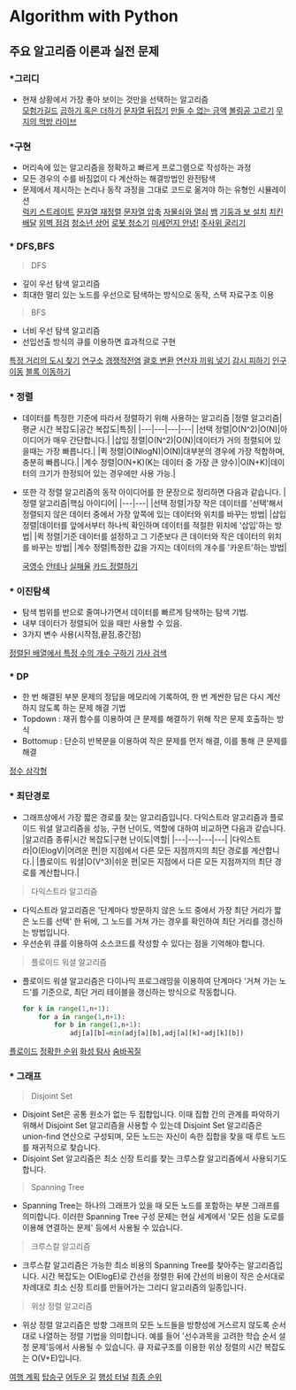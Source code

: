 # Algorithm with Python

## 주요 알고리즘 이론과 실전 문제

### \*그리디

- 현재 상황에서 가장 좋아 보이는 것만을 선택하는 알고리즘<br>
  [모험가길드](https://github.com/cheonjiwan/Algorithm/blob/master/%EA%B7%B8%EB%A6%AC%EB%94%94/%EB%AA%A8%ED%97%98%EA%B0%80%EA%B8%B8%EB%93%9C.py)
  [곱하기 혹은 더하기](https://github.com/cheonjiwan/Algorithm/blob/master/%EA%B7%B8%EB%A6%AC%EB%94%94/%EA%B3%B1%ED%95%98%EA%B8%B0%ED%98%B9%EC%9D%80%EB%8D%94%ED%95%98%EA%B8%B0.py)
  [문자열 뒤집기](https://github.com/cheonjiwan/Algorithm/blob/master/%EA%B7%B8%EB%A6%AC%EB%94%94/%EB%AC%B8%EC%9E%90%EC%97%B4%EB%92%A4%EC%A7%91%EA%B8%B0.py)
  [만들 수 없는 금액](https://github.com/cheonjiwan/Algorithm/blob/master/%EA%B7%B8%EB%A6%AC%EB%94%94/%EB%A7%8C%EB%93%A4%EC%88%98%EC%97%86%EB%8A%94%EA%B8%88%EC%95%A1.py)
  [볼링공 고르기](https://github.com/cheonjiwan/Algorithm/blob/master/%EA%B7%B8%EB%A6%AC%EB%94%94/%EB%B3%BC%EB%A7%81%EA%B3%B5%EA%B3%A0%EB%A5%B4%EA%B8%B0.py)
  [무지의 먹방 라이브](https://github.com/cheonjiwan/Algorithm/blob/master/%EA%B7%B8%EB%A6%AC%EB%94%94/%EB%AC%B4%EC%A7%80%EC%9D%98%EB%A8%B9%EB%B0%A9%EB%9D%BC%EC%9D%B4%EB%B8%8C.py)

### \*구현

- 머리속에 있는 알고리즘을 정확하고 빠르게 프로그램으로 작성하는 과정
- 모든 경우의 수를 바짐없이 다 계산하는 해결방법인 완전탐색
- 문제에서 제시하는 논리나 동작 과정을 그대로 코드로 옮겨야 하는 유형인 시뮬레이션<br>
  [럭키 스트레이트](https://github.com/cheonjiwan/Algorithm/blob/master/%EA%B5%AC%ED%98%84/%EB%9F%AD%ED%82%A4%EC%8A%A4%ED%8A%B8%EB%A0%88%EC%9D%B4%ED%8A%B8.py)
  [문자열 재정렬](https://github.com/cheonjiwan/Algorithm/blob/master/%EA%B5%AC%ED%98%84/%EB%AC%B8%EC%9E%90%EC%97%B4%EC%9E%AC%EC%A0%95%EB%A0%AC.py)
  [문자열 압축](https://github.com/cheonjiwan/Algorithm/blob/master/%EA%B5%AC%ED%98%84/%EB%AC%B8%EC%9E%90%EC%97%B4%EC%95%95%EC%B6%95.py)
  [자물쇠와 열쇠](https://github.com/cheonjiwan/Algorithm/blob/master/%EA%B5%AC%ED%98%84/%EC%9E%90%EB%AC%BC%EC%87%A0%EC%99%80%EC%97%B4%EC%87%A0.py)
  [뱀](https://github.com/cheonjiwan/Algorithm/blob/master/%EA%B5%AC%ED%98%84/%EB%B1%80.py)
  [기둥과 보 설치](https://github.com/cheonjiwan/Algorithm/blob/master/%EA%B5%AC%ED%98%84/%EA%B8%B0%EB%91%A5%EA%B3%BC%EB%B3%B4%EC%84%A4%EC%B9%98.py)
  [치킨배달](https://github.com/cheonjiwan/Algorithm/blob/master/%EA%B5%AC%ED%98%84/%EC%B9%98%ED%82%A8%EB%B0%B0%EB%8B%AC.py)
  [외벽 점검](https://github.com/cheonjiwan/Algorithm/blob/master/%EA%B5%AC%ED%98%84/%EC%99%B8%EB%B2%BD%EC%A0%90%EA%B2%80.py)
  [청소년 상어](https://github.com/cheonjiwan/Algorithm/blob/master/%EA%B5%AC%ED%98%84/%EC%B2%AD%EC%86%8C%EB%85%84%EC%83%81%EC%96%B4.py)
  [로봇 청소기](https://github.com/cheonjiwan/Algorithm/blob/master/%EA%B5%AC%ED%98%84/%EB%A1%9C%EB%B4%87%EC%B2%AD%EC%86%8C%EA%B8%B0.py)
  [미세먼지 안녕!](https://github.com/cheonjiwan/Algorithm/blob/master/%EA%B5%AC%ED%98%84/%EB%AF%B8%EC%84%B8%EB%A8%BC%EC%A7%80%EC%95%88%EB%85%95.py)
  [주사위 굴리기](https://github.com/cheonjiwan/Algorithm/blob/master/%EA%B5%AC%ED%98%84/%EC%A3%BC%EC%82%AC%EC%9C%84%EA%B5%B4%EB%A6%AC%EA%B8%B0.py)
### \* DFS,BFS

> DFS

- 깊이 우선 탐색 알고리즘
- 최대한 멀리 있는 노드를 우선으로 탐색하는 방식으로 동작, 스택 자료구조 이용<br>

> BFS

- 너비 우선 탐색 알고리즘
- 선입선출 방식의 큐를 이용하면 효과적으로 구현<br>

[특정 거리의 도시 찾기](https://github.com/cheonjiwan/Algorithm/blob/master/DFS_BFS/%ED%8A%B9%EC%A0%95%EA%B1%B0%EB%A6%AC%EC%9D%98%EB%8F%84%EC%8B%9C%EC%B0%BE%EA%B8%B0.py)
[연구소](https://github.com/cheonjiwan/Algorithm/blob/master/DFS_BFS/%EC%97%B0%EA%B5%AC%EC%86%8C.py)
[경쟁적전염](https://github.com/cheonjiwan/Algorithm/blob/master/DFS_BFS/%EA%B2%BD%EC%9F%81%EC%A0%81%EC%A0%84%EC%97%BC.py)
[괄호 변환](https://github.com/cheonjiwan/Algorithm/blob/master/DFS_BFS/%EA%B4%84%ED%98%B8%EB%B3%80%ED%99%98.py)
[연산자 끼워 넣기](https://github.com/cheonjiwan/Algorithm/blob/master/DFS_BFS/%EC%97%B0%EC%82%B0%EC%9E%90%EB%81%BC%EC%9B%8C%EB%84%A3%EA%B8%B0.py)
[감시 피하기](https://github.com/cheonjiwan/Algorithm/blob/master/DFS_BFS/%EA%B0%90%EC%8B%9C%ED%94%BC%ED%95%98%EA%B8%B0.py)
[인구 이동](https://github.com/cheonjiwan/Algorithm/blob/master/DFS_BFS/%EC%9D%B8%EA%B5%AC%EC%9D%B4%EB%8F%99.py)
[블록 이동하기]()

### \* 정렬

- 데이터를 특정한 기준에 따라서 정렬하기 위해 사용하는 알고리즘
  |정렬 알고리즘|평균 시간 복잡도|공간 복잡도|특징|
  |---|---|---|---|
  |선택 정렬|O(N^2)|O(N)|아이디어가 매우 간단합니다.|
  |삽입 정렬|O(N^2)|O(N)|데이터가 거의 정렬되어 있을때는 가장 빠릅니다.|
  |퀵 정렬|O(NlogN)|O(N)|대부분의 경우에 가장 적합하며, 충분히 빠릅니다.|
  |계수 정렬|O(N+K)(K는 데이터 중 가장 큰 양수)|O(N+K)|데이터의 크기가 한정되어 있는 경우에만 사용 가능.|
  <br>
- 또한 각 정렬 알고리즘의 동작 아이디어를 한 문장으로 정리하면 다음과 같습니다.
  |정렬 알고리즘|핵심 아이디어|
  |---|---|
  |선택 정렬|가장 작은 데이터를 '선택'해서 정렬되지 않은 데이터 중에서 가장 앞쪽에 있는 데이터와 위치를 바꾸는 방법|
  |삽입 정렬|데이터를 앞에서부터 하나씩 확인하며 데이터를 적절한 위치에 '삽입'하는 방법|
  |퀵 정렬|기준 데이터를 설정하고 그 기준보다 큰 데이터와 작은 데이터의 위치를 바꾸는 방법|
  |계수 정렬|특정한 값을 가지는 데이터의 개수를 '카운트'하는 방법|

  [국영수](https://github.com/cheonjiwan/Algorithm/blob/master/%EC%A0%95%EB%A0%AC/%EA%B5%AD%EC%98%81%EC%88%98.py)
  [안테나](https://github.com/cheonjiwan/Algorithm/blob/master/%EC%A0%95%EB%A0%AC/%EC%95%88%ED%85%8C%EB%82%98.py)
  [실패율](https://github.com/cheonjiwan/Algorithm/blob/master/%EC%A0%95%EB%A0%AC/%EC%8B%A4%ED%8C%A8%EC%9C%A8.py)
  [카드 정렬하기](https://github.com/cheonjiwan/Algorithm/blob/master/%EC%A0%95%EB%A0%AC/%EC%B9%B4%EB%93%9C%EC%A0%95%EB%A0%AC%ED%95%98%EA%B8%B0.py)

### \* 이진탐색

- 탐색 범위를 반으로 줄여나가면서 데이터를 빠르게 탐색하는 탐색 기법.
- 내부 데이터가 정렬되어 있을 때만 사용할 수 있음.
- 3가지 변수 사용(시작점,끝점,중간점)<br>

[정렬된 배열에서 특정 수의 개수 구하기](https://github.com/cheonjiwan/Algorithm/blob/master/%EC%9D%B4%EC%A7%84%ED%83%90%EC%83%89/%EC%A0%95%EB%A0%AC%EB%90%9C%EB%B0%B0%EC%97%B4%EC%97%90%EC%84%9C%ED%8A%B9%EC%A0%95%EC%88%98%EC%9D%98%EA%B0%9C%EC%88%98%EA%B5%AC%ED%95%98%EA%B8%B0.py)
[가사 검색](https://github.com/cheonjiwan/Algorithm/blob/master/%EC%9D%B4%EC%A7%84%ED%83%90%EC%83%89/%EA%B0%80%EC%82%AC%EA%B2%80%EC%83%89.py)

### \* DP

- 한 번 해결된 부분 문제의 정답을 메모리에 기록하여, 한 번 계싼한 답은 다시 계산하지 않도록 하는 문제 해결 기법
- Topdown : 재귀 함수를 이용하여 큰 문제를 해결하기 위해 작은 문제 호출하는 방식
- Bottomup : 단순히 반복문을 이용하여 작은 문제를 먼저 해결, 이를 통해 큰 문제를 해결<br>

[정수 삼각형](https://github.com/cheonjiwan/Algorithm/blob/master/DP/%EC%A0%95%EC%88%98%EC%82%BC%EA%B0%81%ED%98%95.py)

### \* 최단경로
- 그래프상에서 가장 짧은 경로를 찾는 알고리즘입니다. 다익스트라 알고리즘과 플로이드 워셜 알고리즘을 성능, 구현 난이도, 역할에 대하여 비교하면 다음과 같습니다.
  |알고리즘 종류|시간 복잡도|구현 난이도|역할|
  |---|---|---|---|
  |다익스트라|O(ElogV)|어려운 편|한 지점에서 다른 모든 지점까지의 최단 경로를 계산합니다.|
  |플로이드 워셜|O(V^3)|쉬운 편|모든 지점에서 다른 모든 지점까지의 최단 경로를 계산합니다.|
  <br>

> 다익스트라 알고리즘
 - 다익스트라 알고리즘은 '단계마다 방문하지 않은 노드 중에서 가장 최단 거리가 짧은 노드를 선택' 한 뒤에, 그 노드를 거쳐 가는 경우를 확인하여 최단 거리를 갱신하는 방법입니다. 
 - 우선순위 큐를 이용하여 소스코드를 작성할 수 있다는 점을 기억해야 합니다.

> 플로이드 워셜 알고리즘
 - 플로이드 워셜 알고리즘은 다이나믹 프로그래밍을 이용하여 단계마다 '거쳐 가는 노드'를 기준으로, 최단 거리 테이블을 갱신하는 방식으로 작동합니다. <br>
    ``` python
    for k in range(1,n+1):
        for a in range(1,n+1):
            for b in range(1,n+1):
                adj[a][b]=min(adj[a][b],adj[a][k]+adj[k][b])
    ```

[플로이드](https://github.com/cheonjiwan/Algorithm/blob/master/%EC%B5%9C%EB%8B%A8%EA%B2%BD%EB%A1%9C/%ED%94%8C%EB%A1%9C%EC%9D%B4%EB%93%9C.py)
[정확한 순위](https://github.com/cheonjiwan/Algorithm/blob/master/%EC%B5%9C%EB%8B%A8%EA%B2%BD%EB%A1%9C/%EC%A0%95%ED%99%95%ED%95%9C%EC%88%9C%EC%9C%84.py)
[화성 탐사](https://github.com/cheonjiwan/Algorithm/blob/master/%EC%B5%9C%EB%8B%A8%EA%B2%BD%EB%A1%9C/%ED%99%94%EC%84%B1%ED%83%90%EC%82%AC.py)
[숨바꼭질](https://github.com/cheonjiwan/Algorithm/blob/master/%EC%B5%9C%EB%8B%A8%EA%B2%BD%EB%A1%9C/%EC%88%A8%EB%B0%94%EA%BC%AD%EC%A7%88.py)

### \* 그래프
> Disjoint Set
 - Disjoint Set은 공통 원소가 없는 두 집합입니다. 이때 집합 간의 관계를 파악하기 위해서 Disjoint Set 알고리즘을 사용할 수 있는데 Disjoint Set 알고리즘은 union-find 연산으로 구성되며, 모든 노드는 자신이 속한 집합을 찾을 때 루트 노드를 재귀적으로 찾습니다.
 - Disjoint Set 알고리즘은 최소 신장 트리를 찾는 크루스칼 알고리즘에서 사용되기도 합니다.

> Spanning Tree
- Spanning Tree는 하나의 그래프가 있을 때 모든 노드를 포함하는 부분 그래프를 의미합니다. 이러한 Spanning Tree 구성 문제는 현실 세계에서 '모든 섬을 도로를 이용해 연결하는 문제' 등에서 사용될 수 있습니다.

> 크루스칼 알고리즘
- 크루스칼 알고리즘은 가능한 최소 비용의 Spanning Tree를 찾아주는 알고리즘입니다. 시간 복잡도는 O(ElogE)로 간선을 정렬한 뒤에 간선의 비용이 작은 순서대로 차례대로 최소 신장 트리를 만들어가는 그리디 알고리즘의 일종입니다.

> 위상 정렬 알고리즘
- 위상 정렬 알고리즘은 방향 그래프의 모든 노드들을 방향성에 거스르지 않도록 순서대로 나열하는 정렬 기법을 의미합니다. 예를 들어 '선수과목을 고려한 학습 순서 설정 문제'등에서 사용될 수 있습니다. 큐 자료구조를 이용한 위상 정렬의 시간 복잡도는 O(V+E)입니다.

[여행 계획](https://github.com/cheonjiwan/Algorithm/blob/master/%EA%B7%B8%EB%9E%98%ED%94%84/%EC%97%AC%ED%96%89%EA%B3%84%ED%9A%8D.py)
[탑승구](https://github.com/cheonjiwan/Algorithm/blob/master/%EA%B7%B8%EB%9E%98%ED%94%84/%ED%83%91%EC%8A%B9%EA%B5%AC.py)
[어두운 길](https://github.com/cheonjiwan/Algorithm/blob/master/%EA%B7%B8%EB%9E%98%ED%94%84/%EC%96%B4%EB%91%90%EC%9A%B4%EA%B8%B8.py)
[행성 터널](https://github.com/cheonjiwan/Algorithm/blob/master/%EA%B7%B8%EB%9E%98%ED%94%84/%ED%96%89%EC%84%B1%ED%84%B0%EB%84%90.py)
[최종 순위](https://github.com/cheonjiwan/Algorithm/blob/master/%EA%B7%B8%EB%9E%98%ED%94%84/%EC%B5%9C%EC%A2%85%EC%88%9C%EC%9C%84.py)
